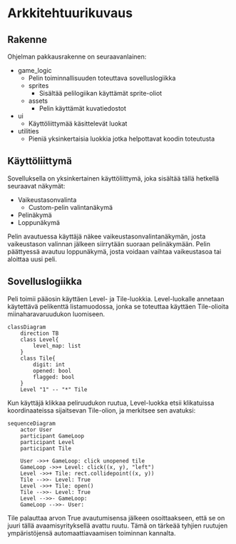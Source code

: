 # Arkkitehtuurikuvaus

## Rakenne

Ohjelman pakkausrakenne on seuraavanlainen:

- game_logic
    - Pelin toiminnallisuuden toteuttava sovelluslogiikka
    - sprites
        - Sisältää pelilogiikan käyttämät sprite-oliot
    - assets
        - Pelin käyttämät kuvatiedostot
- ui
    - Käyttöliittymää käsittelevät luokat
- utilities
    - Pieniä yksinkertaisia luokkia jotka helpottavat koodin toteutusta

## Käyttöliittymä

Sovelluksella on yksinkertainen käyttöliittymä, joka sisältää tällä hetkellä seuraavat näkymät:

- Vaikeustasonvalinta
    - Custom-pelin valintanäkymä
- Pelinäkymä
- Loppunäkymä

Pelin avautuessa käyttäjä näkee vaikeustasonvalintanäkymän, josta vaikeustason valinnan jälkeen siirrytään suoraan pelinäkymään.
Pelin päättyessä avautuu loppunäkymä, josta voidaan vaihtaa vaikeustasoa tai aloittaa uusi peli.

## Sovelluslogiikka

Peli toimii pääosin käyttäen Level- ja Tile-luokkia. Level-luokalle annetaan käytettävä pelikenttä listamuodossa, jonka se toteuttaa käyttäen Tile-olioita miinaharavaruudukon luomiseen.

```mermaid
classDiagram
    direction TB
    class Level{
        level_map: list
    }
    class Tile{
        digit: int
        opened: bool
        flagged: bool
    }
    Level "1" -- "*" Tile
```

Kun käyttäjä klikkaa peliruudukon ruutua, Level-luokka etsii klikatuissa koordinaateissa sijaitsevan Tile-olion, ja merkitsee sen avatuksi:

```mermaid
sequenceDiagram
    actor User
    participant GameLoop
    participant Level
    participant Tile
    
    User ->>+ GameLoop: click unopened tile
    GameLoop ->>+ Level: click((x, y), "left")
    Level ->>+ Tile: rect.collidepoint((x, y))
    Tile -->>- Level: True
    Level ->>+ Tile: open()
    Tile -->>- Level: True
    Level -->>- GameLoop: 
    GameLoop -->>- User: 
```

Tile palauttaa arvon True avautumisensa jälkeen osoittaakseen, että se on juuri tällä avaamisyrityksellä avattu ruutu. Tämä on tärkeää tyhjien ruutujen ympäristöjensä automaattiavaamisen toiminnan kannalta.

